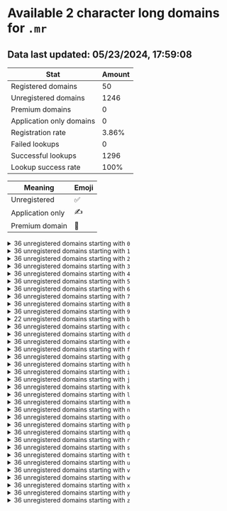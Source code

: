 # Available 2 character long domains for `.mr`

## Data last updated: 05/23/2024, 17:59:08

|Stat|Amount|
|--|--|
|Registered domains|50|
|Unregistered domains|1246|
|Premium domains|0|
|Application only domains|0|
|Registration rate|3.86%|
|Failed lookups|0|
|Successful lookups|1296|
|Lookup success rate|100%|


|Meaning|Emoji|
|--|--|
|Unregistered|:white_check_mark:|
|Application only|:writing_hand:|
|Premium domain|:gem:|

<details>
<summary>36 unregistered domains starting with <bold><code>0</code></bold></summary>

|Type|Domain|
|--|--|
|:white_check_mark:|`00.mr`|
|:white_check_mark:|`01.mr`|
|:white_check_mark:|`02.mr`|
|:white_check_mark:|`03.mr`|
|:white_check_mark:|`04.mr`|
|:white_check_mark:|`05.mr`|
|:white_check_mark:|`06.mr`|
|:white_check_mark:|`07.mr`|
|:white_check_mark:|`08.mr`|
|:white_check_mark:|`09.mr`|
|:white_check_mark:|`0a.mr`|
|:white_check_mark:|`0b.mr`|
|:white_check_mark:|`0c.mr`|
|:white_check_mark:|`0d.mr`|
|:white_check_mark:|`0e.mr`|
|:white_check_mark:|`0f.mr`|
|:white_check_mark:|`0g.mr`|
|:white_check_mark:|`0h.mr`|
|:white_check_mark:|`0i.mr`|
|:white_check_mark:|`0j.mr`|
|:white_check_mark:|`0k.mr`|
|:white_check_mark:|`0l.mr`|
|:white_check_mark:|`0m.mr`|
|:white_check_mark:|`0n.mr`|
|:white_check_mark:|`0o.mr`|
|:white_check_mark:|`0p.mr`|
|:white_check_mark:|`0q.mr`|
|:white_check_mark:|`0r.mr`|
|:white_check_mark:|`0s.mr`|
|:white_check_mark:|`0t.mr`|
|:white_check_mark:|`0u.mr`|
|:white_check_mark:|`0v.mr`|
|:white_check_mark:|`0w.mr`|
|:white_check_mark:|`0x.mr`|
|:white_check_mark:|`0y.mr`|
|:white_check_mark:|`0z.mr`|
</details>
<details>
<summary>36 unregistered domains starting with <bold><code>1</code></bold></summary>

|Type|Domain|
|--|--|
|:white_check_mark:|`10.mr`|
|:white_check_mark:|`11.mr`|
|:white_check_mark:|`12.mr`|
|:white_check_mark:|`13.mr`|
|:white_check_mark:|`14.mr`|
|:white_check_mark:|`15.mr`|
|:white_check_mark:|`16.mr`|
|:white_check_mark:|`17.mr`|
|:white_check_mark:|`18.mr`|
|:white_check_mark:|`19.mr`|
|:white_check_mark:|`1a.mr`|
|:white_check_mark:|`1b.mr`|
|:white_check_mark:|`1c.mr`|
|:white_check_mark:|`1d.mr`|
|:white_check_mark:|`1e.mr`|
|:white_check_mark:|`1f.mr`|
|:white_check_mark:|`1g.mr`|
|:white_check_mark:|`1h.mr`|
|:white_check_mark:|`1i.mr`|
|:white_check_mark:|`1j.mr`|
|:white_check_mark:|`1k.mr`|
|:white_check_mark:|`1l.mr`|
|:white_check_mark:|`1m.mr`|
|:white_check_mark:|`1n.mr`|
|:white_check_mark:|`1o.mr`|
|:white_check_mark:|`1p.mr`|
|:white_check_mark:|`1q.mr`|
|:white_check_mark:|`1r.mr`|
|:white_check_mark:|`1s.mr`|
|:white_check_mark:|`1t.mr`|
|:white_check_mark:|`1u.mr`|
|:white_check_mark:|`1v.mr`|
|:white_check_mark:|`1w.mr`|
|:white_check_mark:|`1x.mr`|
|:white_check_mark:|`1y.mr`|
|:white_check_mark:|`1z.mr`|
</details>
<details>
<summary>36 unregistered domains starting with <bold><code>2</code></bold></summary>

|Type|Domain|
|--|--|
|:white_check_mark:|`20.mr`|
|:white_check_mark:|`21.mr`|
|:white_check_mark:|`22.mr`|
|:white_check_mark:|`23.mr`|
|:white_check_mark:|`24.mr`|
|:white_check_mark:|`25.mr`|
|:white_check_mark:|`26.mr`|
|:white_check_mark:|`27.mr`|
|:white_check_mark:|`28.mr`|
|:white_check_mark:|`29.mr`|
|:white_check_mark:|`2a.mr`|
|:white_check_mark:|`2b.mr`|
|:white_check_mark:|`2c.mr`|
|:white_check_mark:|`2d.mr`|
|:white_check_mark:|`2e.mr`|
|:white_check_mark:|`2f.mr`|
|:white_check_mark:|`2g.mr`|
|:white_check_mark:|`2h.mr`|
|:white_check_mark:|`2i.mr`|
|:white_check_mark:|`2j.mr`|
|:white_check_mark:|`2k.mr`|
|:white_check_mark:|`2l.mr`|
|:white_check_mark:|`2m.mr`|
|:white_check_mark:|`2n.mr`|
|:white_check_mark:|`2o.mr`|
|:white_check_mark:|`2p.mr`|
|:white_check_mark:|`2q.mr`|
|:white_check_mark:|`2r.mr`|
|:white_check_mark:|`2s.mr`|
|:white_check_mark:|`2t.mr`|
|:white_check_mark:|`2u.mr`|
|:white_check_mark:|`2v.mr`|
|:white_check_mark:|`2w.mr`|
|:white_check_mark:|`2x.mr`|
|:white_check_mark:|`2y.mr`|
|:white_check_mark:|`2z.mr`|
</details>
<details>
<summary>36 unregistered domains starting with <bold><code>3</code></bold></summary>

|Type|Domain|
|--|--|
|:white_check_mark:|`30.mr`|
|:white_check_mark:|`31.mr`|
|:white_check_mark:|`32.mr`|
|:white_check_mark:|`33.mr`|
|:white_check_mark:|`34.mr`|
|:white_check_mark:|`35.mr`|
|:white_check_mark:|`36.mr`|
|:white_check_mark:|`37.mr`|
|:white_check_mark:|`38.mr`|
|:white_check_mark:|`39.mr`|
|:white_check_mark:|`3a.mr`|
|:white_check_mark:|`3b.mr`|
|:white_check_mark:|`3c.mr`|
|:white_check_mark:|`3d.mr`|
|:white_check_mark:|`3e.mr`|
|:white_check_mark:|`3f.mr`|
|:white_check_mark:|`3g.mr`|
|:white_check_mark:|`3h.mr`|
|:white_check_mark:|`3i.mr`|
|:white_check_mark:|`3j.mr`|
|:white_check_mark:|`3k.mr`|
|:white_check_mark:|`3l.mr`|
|:white_check_mark:|`3m.mr`|
|:white_check_mark:|`3n.mr`|
|:white_check_mark:|`3o.mr`|
|:white_check_mark:|`3p.mr`|
|:white_check_mark:|`3q.mr`|
|:white_check_mark:|`3r.mr`|
|:white_check_mark:|`3s.mr`|
|:white_check_mark:|`3t.mr`|
|:white_check_mark:|`3u.mr`|
|:white_check_mark:|`3v.mr`|
|:white_check_mark:|`3w.mr`|
|:white_check_mark:|`3x.mr`|
|:white_check_mark:|`3y.mr`|
|:white_check_mark:|`3z.mr`|
</details>
<details>
<summary>36 unregistered domains starting with <bold><code>4</code></bold></summary>

|Type|Domain|
|--|--|
|:white_check_mark:|`40.mr`|
|:white_check_mark:|`41.mr`|
|:white_check_mark:|`42.mr`|
|:white_check_mark:|`43.mr`|
|:white_check_mark:|`44.mr`|
|:white_check_mark:|`45.mr`|
|:white_check_mark:|`46.mr`|
|:white_check_mark:|`47.mr`|
|:white_check_mark:|`48.mr`|
|:white_check_mark:|`49.mr`|
|:white_check_mark:|`4a.mr`|
|:white_check_mark:|`4b.mr`|
|:white_check_mark:|`4c.mr`|
|:white_check_mark:|`4d.mr`|
|:white_check_mark:|`4e.mr`|
|:white_check_mark:|`4f.mr`|
|:white_check_mark:|`4g.mr`|
|:white_check_mark:|`4h.mr`|
|:white_check_mark:|`4i.mr`|
|:white_check_mark:|`4j.mr`|
|:white_check_mark:|`4k.mr`|
|:white_check_mark:|`4l.mr`|
|:white_check_mark:|`4m.mr`|
|:white_check_mark:|`4n.mr`|
|:white_check_mark:|`4o.mr`|
|:white_check_mark:|`4p.mr`|
|:white_check_mark:|`4q.mr`|
|:white_check_mark:|`4r.mr`|
|:white_check_mark:|`4s.mr`|
|:white_check_mark:|`4t.mr`|
|:white_check_mark:|`4u.mr`|
|:white_check_mark:|`4v.mr`|
|:white_check_mark:|`4w.mr`|
|:white_check_mark:|`4x.mr`|
|:white_check_mark:|`4y.mr`|
|:white_check_mark:|`4z.mr`|
</details>
<details>
<summary>36 unregistered domains starting with <bold><code>5</code></bold></summary>

|Type|Domain|
|--|--|
|:white_check_mark:|`50.mr`|
|:white_check_mark:|`51.mr`|
|:white_check_mark:|`52.mr`|
|:white_check_mark:|`53.mr`|
|:white_check_mark:|`54.mr`|
|:white_check_mark:|`55.mr`|
|:white_check_mark:|`56.mr`|
|:white_check_mark:|`57.mr`|
|:white_check_mark:|`58.mr`|
|:white_check_mark:|`59.mr`|
|:white_check_mark:|`5a.mr`|
|:white_check_mark:|`5b.mr`|
|:white_check_mark:|`5c.mr`|
|:white_check_mark:|`5d.mr`|
|:white_check_mark:|`5e.mr`|
|:white_check_mark:|`5f.mr`|
|:white_check_mark:|`5g.mr`|
|:white_check_mark:|`5h.mr`|
|:white_check_mark:|`5i.mr`|
|:white_check_mark:|`5j.mr`|
|:white_check_mark:|`5k.mr`|
|:white_check_mark:|`5l.mr`|
|:white_check_mark:|`5m.mr`|
|:white_check_mark:|`5n.mr`|
|:white_check_mark:|`5o.mr`|
|:white_check_mark:|`5p.mr`|
|:white_check_mark:|`5q.mr`|
|:white_check_mark:|`5r.mr`|
|:white_check_mark:|`5s.mr`|
|:white_check_mark:|`5t.mr`|
|:white_check_mark:|`5u.mr`|
|:white_check_mark:|`5v.mr`|
|:white_check_mark:|`5w.mr`|
|:white_check_mark:|`5x.mr`|
|:white_check_mark:|`5y.mr`|
|:white_check_mark:|`5z.mr`|
</details>
<details>
<summary>36 unregistered domains starting with <bold><code>6</code></bold></summary>

|Type|Domain|
|--|--|
|:white_check_mark:|`60.mr`|
|:white_check_mark:|`61.mr`|
|:white_check_mark:|`62.mr`|
|:white_check_mark:|`63.mr`|
|:white_check_mark:|`64.mr`|
|:white_check_mark:|`65.mr`|
|:white_check_mark:|`66.mr`|
|:white_check_mark:|`67.mr`|
|:white_check_mark:|`68.mr`|
|:white_check_mark:|`69.mr`|
|:white_check_mark:|`6a.mr`|
|:white_check_mark:|`6b.mr`|
|:white_check_mark:|`6c.mr`|
|:white_check_mark:|`6d.mr`|
|:white_check_mark:|`6e.mr`|
|:white_check_mark:|`6f.mr`|
|:white_check_mark:|`6g.mr`|
|:white_check_mark:|`6h.mr`|
|:white_check_mark:|`6i.mr`|
|:white_check_mark:|`6j.mr`|
|:white_check_mark:|`6k.mr`|
|:white_check_mark:|`6l.mr`|
|:white_check_mark:|`6m.mr`|
|:white_check_mark:|`6n.mr`|
|:white_check_mark:|`6o.mr`|
|:white_check_mark:|`6p.mr`|
|:white_check_mark:|`6q.mr`|
|:white_check_mark:|`6r.mr`|
|:white_check_mark:|`6s.mr`|
|:white_check_mark:|`6t.mr`|
|:white_check_mark:|`6u.mr`|
|:white_check_mark:|`6v.mr`|
|:white_check_mark:|`6w.mr`|
|:white_check_mark:|`6x.mr`|
|:white_check_mark:|`6y.mr`|
|:white_check_mark:|`6z.mr`|
</details>
<details>
<summary>36 unregistered domains starting with <bold><code>7</code></bold></summary>

|Type|Domain|
|--|--|
|:white_check_mark:|`70.mr`|
|:white_check_mark:|`71.mr`|
|:white_check_mark:|`72.mr`|
|:white_check_mark:|`73.mr`|
|:white_check_mark:|`74.mr`|
|:white_check_mark:|`75.mr`|
|:white_check_mark:|`76.mr`|
|:white_check_mark:|`77.mr`|
|:white_check_mark:|`78.mr`|
|:white_check_mark:|`79.mr`|
|:white_check_mark:|`7a.mr`|
|:white_check_mark:|`7b.mr`|
|:white_check_mark:|`7c.mr`|
|:white_check_mark:|`7d.mr`|
|:white_check_mark:|`7e.mr`|
|:white_check_mark:|`7f.mr`|
|:white_check_mark:|`7g.mr`|
|:white_check_mark:|`7h.mr`|
|:white_check_mark:|`7i.mr`|
|:white_check_mark:|`7j.mr`|
|:white_check_mark:|`7k.mr`|
|:white_check_mark:|`7l.mr`|
|:white_check_mark:|`7m.mr`|
|:white_check_mark:|`7n.mr`|
|:white_check_mark:|`7o.mr`|
|:white_check_mark:|`7p.mr`|
|:white_check_mark:|`7q.mr`|
|:white_check_mark:|`7r.mr`|
|:white_check_mark:|`7s.mr`|
|:white_check_mark:|`7t.mr`|
|:white_check_mark:|`7u.mr`|
|:white_check_mark:|`7v.mr`|
|:white_check_mark:|`7w.mr`|
|:white_check_mark:|`7x.mr`|
|:white_check_mark:|`7y.mr`|
|:white_check_mark:|`7z.mr`|
</details>
<details>
<summary>36 unregistered domains starting with <bold><code>8</code></bold></summary>

|Type|Domain|
|--|--|
|:white_check_mark:|`80.mr`|
|:white_check_mark:|`81.mr`|
|:white_check_mark:|`82.mr`|
|:white_check_mark:|`83.mr`|
|:white_check_mark:|`84.mr`|
|:white_check_mark:|`85.mr`|
|:white_check_mark:|`86.mr`|
|:white_check_mark:|`87.mr`|
|:white_check_mark:|`88.mr`|
|:white_check_mark:|`89.mr`|
|:white_check_mark:|`8a.mr`|
|:white_check_mark:|`8b.mr`|
|:white_check_mark:|`8c.mr`|
|:white_check_mark:|`8d.mr`|
|:white_check_mark:|`8e.mr`|
|:white_check_mark:|`8f.mr`|
|:white_check_mark:|`8g.mr`|
|:white_check_mark:|`8h.mr`|
|:white_check_mark:|`8i.mr`|
|:white_check_mark:|`8j.mr`|
|:white_check_mark:|`8k.mr`|
|:white_check_mark:|`8l.mr`|
|:white_check_mark:|`8m.mr`|
|:white_check_mark:|`8n.mr`|
|:white_check_mark:|`8o.mr`|
|:white_check_mark:|`8p.mr`|
|:white_check_mark:|`8q.mr`|
|:white_check_mark:|`8r.mr`|
|:white_check_mark:|`8s.mr`|
|:white_check_mark:|`8t.mr`|
|:white_check_mark:|`8u.mr`|
|:white_check_mark:|`8v.mr`|
|:white_check_mark:|`8w.mr`|
|:white_check_mark:|`8x.mr`|
|:white_check_mark:|`8y.mr`|
|:white_check_mark:|`8z.mr`|
</details>
<details>
<summary>36 unregistered domains starting with <bold><code>9</code></bold></summary>

|Type|Domain|
|--|--|
|:white_check_mark:|`90.mr`|
|:white_check_mark:|`91.mr`|
|:white_check_mark:|`92.mr`|
|:white_check_mark:|`93.mr`|
|:white_check_mark:|`94.mr`|
|:white_check_mark:|`95.mr`|
|:white_check_mark:|`96.mr`|
|:white_check_mark:|`97.mr`|
|:white_check_mark:|`98.mr`|
|:white_check_mark:|`99.mr`|
|:white_check_mark:|`9a.mr`|
|:white_check_mark:|`9b.mr`|
|:white_check_mark:|`9c.mr`|
|:white_check_mark:|`9d.mr`|
|:white_check_mark:|`9e.mr`|
|:white_check_mark:|`9f.mr`|
|:white_check_mark:|`9g.mr`|
|:white_check_mark:|`9h.mr`|
|:white_check_mark:|`9i.mr`|
|:white_check_mark:|`9j.mr`|
|:white_check_mark:|`9k.mr`|
|:white_check_mark:|`9l.mr`|
|:white_check_mark:|`9m.mr`|
|:white_check_mark:|`9n.mr`|
|:white_check_mark:|`9o.mr`|
|:white_check_mark:|`9p.mr`|
|:white_check_mark:|`9q.mr`|
|:white_check_mark:|`9r.mr`|
|:white_check_mark:|`9s.mr`|
|:white_check_mark:|`9t.mr`|
|:white_check_mark:|`9u.mr`|
|:white_check_mark:|`9v.mr`|
|:white_check_mark:|`9w.mr`|
|:white_check_mark:|`9x.mr`|
|:white_check_mark:|`9y.mr`|
|:white_check_mark:|`9z.mr`|
</details>
<details>
<summary>22 unregistered domains starting with <bold><code>b</code></bold></summary>

|Type|Domain|
|--|--|
|:white_check_mark:|`b0.mr`|
|:white_check_mark:|`b1.mr`|
|:white_check_mark:|`b2.mr`|
|:white_check_mark:|`b3.mr`|
|:white_check_mark:|`b4.mr`|
|:white_check_mark:|`b5.mr`|
|:white_check_mark:|`b6.mr`|
|:white_check_mark:|`b7.mr`|
|:white_check_mark:|`b8.mr`|
|:white_check_mark:|`b9.mr`|
|:white_check_mark:|`bo.mr`|
|:white_check_mark:|`bp.mr`|
|:white_check_mark:|`bq.mr`|
|:white_check_mark:|`br.mr`|
|:white_check_mark:|`bs.mr`|
|:white_check_mark:|`bt.mr`|
|:white_check_mark:|`bu.mr`|
|:white_check_mark:|`bv.mr`|
|:white_check_mark:|`bw.mr`|
|:white_check_mark:|`bx.mr`|
|:white_check_mark:|`by.mr`|
|:white_check_mark:|`bz.mr`|
</details>
<details>
<summary>36 unregistered domains starting with <bold><code>c</code></bold></summary>

|Type|Domain|
|--|--|
|:white_check_mark:|`c0.mr`|
|:white_check_mark:|`c1.mr`|
|:white_check_mark:|`c2.mr`|
|:white_check_mark:|`c3.mr`|
|:white_check_mark:|`c4.mr`|
|:white_check_mark:|`c5.mr`|
|:white_check_mark:|`c6.mr`|
|:white_check_mark:|`c7.mr`|
|:white_check_mark:|`c8.mr`|
|:white_check_mark:|`c9.mr`|
|:white_check_mark:|`ca.mr`|
|:white_check_mark:|`cb.mr`|
|:white_check_mark:|`cc.mr`|
|:white_check_mark:|`cd.mr`|
|:white_check_mark:|`ce.mr`|
|:white_check_mark:|`cf.mr`|
|:white_check_mark:|`cg.mr`|
|:white_check_mark:|`ch.mr`|
|:white_check_mark:|`ci.mr`|
|:white_check_mark:|`cj.mr`|
|:white_check_mark:|`ck.mr`|
|:white_check_mark:|`cl.mr`|
|:white_check_mark:|`cm.mr`|
|:white_check_mark:|`cn.mr`|
|:white_check_mark:|`co.mr`|
|:white_check_mark:|`cp.mr`|
|:white_check_mark:|`cq.mr`|
|:white_check_mark:|`cr.mr`|
|:white_check_mark:|`cs.mr`|
|:white_check_mark:|`ct.mr`|
|:white_check_mark:|`cu.mr`|
|:white_check_mark:|`cv.mr`|
|:white_check_mark:|`cw.mr`|
|:white_check_mark:|`cx.mr`|
|:white_check_mark:|`cy.mr`|
|:white_check_mark:|`cz.mr`|
</details>
<details>
<summary>36 unregistered domains starting with <bold><code>d</code></bold></summary>

|Type|Domain|
|--|--|
|:white_check_mark:|`d0.mr`|
|:white_check_mark:|`d1.mr`|
|:white_check_mark:|`d2.mr`|
|:white_check_mark:|`d3.mr`|
|:white_check_mark:|`d4.mr`|
|:white_check_mark:|`d5.mr`|
|:white_check_mark:|`d6.mr`|
|:white_check_mark:|`d7.mr`|
|:white_check_mark:|`d8.mr`|
|:white_check_mark:|`d9.mr`|
|:white_check_mark:|`da.mr`|
|:white_check_mark:|`db.mr`|
|:white_check_mark:|`dc.mr`|
|:white_check_mark:|`dd.mr`|
|:white_check_mark:|`de.mr`|
|:white_check_mark:|`df.mr`|
|:white_check_mark:|`dg.mr`|
|:white_check_mark:|`dh.mr`|
|:white_check_mark:|`di.mr`|
|:white_check_mark:|`dj.mr`|
|:white_check_mark:|`dk.mr`|
|:white_check_mark:|`dl.mr`|
|:white_check_mark:|`dm.mr`|
|:white_check_mark:|`dn.mr`|
|:white_check_mark:|`do.mr`|
|:white_check_mark:|`dp.mr`|
|:white_check_mark:|`dq.mr`|
|:white_check_mark:|`dr.mr`|
|:white_check_mark:|`ds.mr`|
|:white_check_mark:|`dt.mr`|
|:white_check_mark:|`du.mr`|
|:white_check_mark:|`dv.mr`|
|:white_check_mark:|`dw.mr`|
|:white_check_mark:|`dx.mr`|
|:white_check_mark:|`dy.mr`|
|:white_check_mark:|`dz.mr`|
</details>
<details>
<summary>36 unregistered domains starting with <bold><code>e</code></bold></summary>

|Type|Domain|
|--|--|
|:white_check_mark:|`e0.mr`|
|:white_check_mark:|`e1.mr`|
|:white_check_mark:|`e2.mr`|
|:white_check_mark:|`e3.mr`|
|:white_check_mark:|`e4.mr`|
|:white_check_mark:|`e5.mr`|
|:white_check_mark:|`e6.mr`|
|:white_check_mark:|`e7.mr`|
|:white_check_mark:|`e8.mr`|
|:white_check_mark:|`e9.mr`|
|:white_check_mark:|`ea.mr`|
|:white_check_mark:|`eb.mr`|
|:white_check_mark:|`ec.mr`|
|:white_check_mark:|`ed.mr`|
|:white_check_mark:|`ee.mr`|
|:white_check_mark:|`ef.mr`|
|:white_check_mark:|`eg.mr`|
|:white_check_mark:|`eh.mr`|
|:white_check_mark:|`ei.mr`|
|:white_check_mark:|`ej.mr`|
|:white_check_mark:|`ek.mr`|
|:white_check_mark:|`el.mr`|
|:white_check_mark:|`em.mr`|
|:white_check_mark:|`en.mr`|
|:white_check_mark:|`eo.mr`|
|:white_check_mark:|`ep.mr`|
|:white_check_mark:|`eq.mr`|
|:white_check_mark:|`er.mr`|
|:white_check_mark:|`es.mr`|
|:white_check_mark:|`et.mr`|
|:white_check_mark:|`eu.mr`|
|:white_check_mark:|`ev.mr`|
|:white_check_mark:|`ew.mr`|
|:white_check_mark:|`ex.mr`|
|:white_check_mark:|`ey.mr`|
|:white_check_mark:|`ez.mr`|
</details>
<details>
<summary>36 unregistered domains starting with <bold><code>f</code></bold></summary>

|Type|Domain|
|--|--|
|:white_check_mark:|`f0.mr`|
|:white_check_mark:|`f1.mr`|
|:white_check_mark:|`f2.mr`|
|:white_check_mark:|`f3.mr`|
|:white_check_mark:|`f4.mr`|
|:white_check_mark:|`f5.mr`|
|:white_check_mark:|`f6.mr`|
|:white_check_mark:|`f7.mr`|
|:white_check_mark:|`f8.mr`|
|:white_check_mark:|`f9.mr`|
|:white_check_mark:|`fa.mr`|
|:white_check_mark:|`fb.mr`|
|:white_check_mark:|`fc.mr`|
|:white_check_mark:|`fd.mr`|
|:white_check_mark:|`fe.mr`|
|:white_check_mark:|`ff.mr`|
|:white_check_mark:|`fg.mr`|
|:white_check_mark:|`fh.mr`|
|:white_check_mark:|`fi.mr`|
|:white_check_mark:|`fj.mr`|
|:white_check_mark:|`fk.mr`|
|:white_check_mark:|`fl.mr`|
|:white_check_mark:|`fm.mr`|
|:white_check_mark:|`fn.mr`|
|:white_check_mark:|`fo.mr`|
|:white_check_mark:|`fp.mr`|
|:white_check_mark:|`fq.mr`|
|:white_check_mark:|`fr.mr`|
|:white_check_mark:|`fs.mr`|
|:white_check_mark:|`ft.mr`|
|:white_check_mark:|`fu.mr`|
|:white_check_mark:|`fv.mr`|
|:white_check_mark:|`fw.mr`|
|:white_check_mark:|`fx.mr`|
|:white_check_mark:|`fy.mr`|
|:white_check_mark:|`fz.mr`|
</details>
<details>
<summary>36 unregistered domains starting with <bold><code>g</code></bold></summary>

|Type|Domain|
|--|--|
|:white_check_mark:|`g0.mr`|
|:white_check_mark:|`g1.mr`|
|:white_check_mark:|`g2.mr`|
|:white_check_mark:|`g3.mr`|
|:white_check_mark:|`g4.mr`|
|:white_check_mark:|`g5.mr`|
|:white_check_mark:|`g6.mr`|
|:white_check_mark:|`g7.mr`|
|:white_check_mark:|`g8.mr`|
|:white_check_mark:|`g9.mr`|
|:white_check_mark:|`ga.mr`|
|:white_check_mark:|`gb.mr`|
|:white_check_mark:|`gc.mr`|
|:white_check_mark:|`gd.mr`|
|:white_check_mark:|`ge.mr`|
|:white_check_mark:|`gf.mr`|
|:white_check_mark:|`gg.mr`|
|:white_check_mark:|`gh.mr`|
|:white_check_mark:|`gi.mr`|
|:white_check_mark:|`gj.mr`|
|:white_check_mark:|`gk.mr`|
|:white_check_mark:|`gl.mr`|
|:white_check_mark:|`gm.mr`|
|:white_check_mark:|`gn.mr`|
|:white_check_mark:|`go.mr`|
|:white_check_mark:|`gp.mr`|
|:white_check_mark:|`gq.mr`|
|:white_check_mark:|`gr.mr`|
|:white_check_mark:|`gs.mr`|
|:white_check_mark:|`gt.mr`|
|:white_check_mark:|`gu.mr`|
|:white_check_mark:|`gv.mr`|
|:white_check_mark:|`gw.mr`|
|:white_check_mark:|`gx.mr`|
|:white_check_mark:|`gy.mr`|
|:white_check_mark:|`gz.mr`|
</details>
<details>
<summary>36 unregistered domains starting with <bold><code>h</code></bold></summary>

|Type|Domain|
|--|--|
|:white_check_mark:|`h0.mr`|
|:white_check_mark:|`h1.mr`|
|:white_check_mark:|`h2.mr`|
|:white_check_mark:|`h3.mr`|
|:white_check_mark:|`h4.mr`|
|:white_check_mark:|`h5.mr`|
|:white_check_mark:|`h6.mr`|
|:white_check_mark:|`h7.mr`|
|:white_check_mark:|`h8.mr`|
|:white_check_mark:|`h9.mr`|
|:white_check_mark:|`ha.mr`|
|:white_check_mark:|`hb.mr`|
|:white_check_mark:|`hc.mr`|
|:white_check_mark:|`hd.mr`|
|:white_check_mark:|`he.mr`|
|:white_check_mark:|`hf.mr`|
|:white_check_mark:|`hg.mr`|
|:white_check_mark:|`hh.mr`|
|:white_check_mark:|`hi.mr`|
|:white_check_mark:|`hj.mr`|
|:white_check_mark:|`hk.mr`|
|:white_check_mark:|`hl.mr`|
|:white_check_mark:|`hm.mr`|
|:white_check_mark:|`hn.mr`|
|:white_check_mark:|`ho.mr`|
|:white_check_mark:|`hp.mr`|
|:white_check_mark:|`hq.mr`|
|:white_check_mark:|`hr.mr`|
|:white_check_mark:|`hs.mr`|
|:white_check_mark:|`ht.mr`|
|:white_check_mark:|`hu.mr`|
|:white_check_mark:|`hv.mr`|
|:white_check_mark:|`hw.mr`|
|:white_check_mark:|`hx.mr`|
|:white_check_mark:|`hy.mr`|
|:white_check_mark:|`hz.mr`|
</details>
<details>
<summary>36 unregistered domains starting with <bold><code>i</code></bold></summary>

|Type|Domain|
|--|--|
|:white_check_mark:|`i0.mr`|
|:white_check_mark:|`i1.mr`|
|:white_check_mark:|`i2.mr`|
|:white_check_mark:|`i3.mr`|
|:white_check_mark:|`i4.mr`|
|:white_check_mark:|`i5.mr`|
|:white_check_mark:|`i6.mr`|
|:white_check_mark:|`i7.mr`|
|:white_check_mark:|`i8.mr`|
|:white_check_mark:|`i9.mr`|
|:white_check_mark:|`ia.mr`|
|:white_check_mark:|`ib.mr`|
|:white_check_mark:|`ic.mr`|
|:white_check_mark:|`id.mr`|
|:white_check_mark:|`ie.mr`|
|:white_check_mark:|`if.mr`|
|:white_check_mark:|`ig.mr`|
|:white_check_mark:|`ih.mr`|
|:white_check_mark:|`ii.mr`|
|:white_check_mark:|`ij.mr`|
|:white_check_mark:|`ik.mr`|
|:white_check_mark:|`il.mr`|
|:white_check_mark:|`im.mr`|
|:white_check_mark:|`in.mr`|
|:white_check_mark:|`io.mr`|
|:white_check_mark:|`ip.mr`|
|:white_check_mark:|`iq.mr`|
|:white_check_mark:|`ir.mr`|
|:white_check_mark:|`is.mr`|
|:white_check_mark:|`it.mr`|
|:white_check_mark:|`iu.mr`|
|:white_check_mark:|`iv.mr`|
|:white_check_mark:|`iw.mr`|
|:white_check_mark:|`ix.mr`|
|:white_check_mark:|`iy.mr`|
|:white_check_mark:|`iz.mr`|
</details>
<details>
<summary>36 unregistered domains starting with <bold><code>j</code></bold></summary>

|Type|Domain|
|--|--|
|:white_check_mark:|`j0.mr`|
|:white_check_mark:|`j1.mr`|
|:white_check_mark:|`j2.mr`|
|:white_check_mark:|`j3.mr`|
|:white_check_mark:|`j4.mr`|
|:white_check_mark:|`j5.mr`|
|:white_check_mark:|`j6.mr`|
|:white_check_mark:|`j7.mr`|
|:white_check_mark:|`j8.mr`|
|:white_check_mark:|`j9.mr`|
|:white_check_mark:|`ja.mr`|
|:white_check_mark:|`jb.mr`|
|:white_check_mark:|`jc.mr`|
|:white_check_mark:|`jd.mr`|
|:white_check_mark:|`je.mr`|
|:white_check_mark:|`jf.mr`|
|:white_check_mark:|`jg.mr`|
|:white_check_mark:|`jh.mr`|
|:white_check_mark:|`ji.mr`|
|:white_check_mark:|`jj.mr`|
|:white_check_mark:|`jk.mr`|
|:white_check_mark:|`jl.mr`|
|:white_check_mark:|`jm.mr`|
|:white_check_mark:|`jn.mr`|
|:white_check_mark:|`jo.mr`|
|:white_check_mark:|`jp.mr`|
|:white_check_mark:|`jq.mr`|
|:white_check_mark:|`jr.mr`|
|:white_check_mark:|`js.mr`|
|:white_check_mark:|`jt.mr`|
|:white_check_mark:|`ju.mr`|
|:white_check_mark:|`jv.mr`|
|:white_check_mark:|`jw.mr`|
|:white_check_mark:|`jx.mr`|
|:white_check_mark:|`jy.mr`|
|:white_check_mark:|`jz.mr`|
</details>
<details>
<summary>36 unregistered domains starting with <bold><code>k</code></bold></summary>

|Type|Domain|
|--|--|
|:white_check_mark:|`k0.mr`|
|:white_check_mark:|`k1.mr`|
|:white_check_mark:|`k2.mr`|
|:white_check_mark:|`k3.mr`|
|:white_check_mark:|`k4.mr`|
|:white_check_mark:|`k5.mr`|
|:white_check_mark:|`k6.mr`|
|:white_check_mark:|`k7.mr`|
|:white_check_mark:|`k8.mr`|
|:white_check_mark:|`k9.mr`|
|:white_check_mark:|`ka.mr`|
|:white_check_mark:|`kb.mr`|
|:white_check_mark:|`kc.mr`|
|:white_check_mark:|`kd.mr`|
|:white_check_mark:|`ke.mr`|
|:white_check_mark:|`kf.mr`|
|:white_check_mark:|`kg.mr`|
|:white_check_mark:|`kh.mr`|
|:white_check_mark:|`ki.mr`|
|:white_check_mark:|`kj.mr`|
|:white_check_mark:|`kk.mr`|
|:white_check_mark:|`kl.mr`|
|:white_check_mark:|`km.mr`|
|:white_check_mark:|`kn.mr`|
|:white_check_mark:|`ko.mr`|
|:white_check_mark:|`kp.mr`|
|:white_check_mark:|`kq.mr`|
|:white_check_mark:|`kr.mr`|
|:white_check_mark:|`ks.mr`|
|:white_check_mark:|`kt.mr`|
|:white_check_mark:|`ku.mr`|
|:white_check_mark:|`kv.mr`|
|:white_check_mark:|`kw.mr`|
|:white_check_mark:|`kx.mr`|
|:white_check_mark:|`ky.mr`|
|:white_check_mark:|`kz.mr`|
</details>
<details>
<summary>36 unregistered domains starting with <bold><code>l</code></bold></summary>

|Type|Domain|
|--|--|
|:white_check_mark:|`l0.mr`|
|:white_check_mark:|`l1.mr`|
|:white_check_mark:|`l2.mr`|
|:white_check_mark:|`l3.mr`|
|:white_check_mark:|`l4.mr`|
|:white_check_mark:|`l5.mr`|
|:white_check_mark:|`l6.mr`|
|:white_check_mark:|`l7.mr`|
|:white_check_mark:|`l8.mr`|
|:white_check_mark:|`l9.mr`|
|:white_check_mark:|`la.mr`|
|:white_check_mark:|`lb.mr`|
|:white_check_mark:|`lc.mr`|
|:white_check_mark:|`ld.mr`|
|:white_check_mark:|`le.mr`|
|:white_check_mark:|`lf.mr`|
|:white_check_mark:|`lg.mr`|
|:white_check_mark:|`lh.mr`|
|:white_check_mark:|`li.mr`|
|:white_check_mark:|`lj.mr`|
|:white_check_mark:|`lk.mr`|
|:white_check_mark:|`ll.mr`|
|:white_check_mark:|`lm.mr`|
|:white_check_mark:|`ln.mr`|
|:white_check_mark:|`lo.mr`|
|:white_check_mark:|`lp.mr`|
|:white_check_mark:|`lq.mr`|
|:white_check_mark:|`lr.mr`|
|:white_check_mark:|`ls.mr`|
|:white_check_mark:|`lt.mr`|
|:white_check_mark:|`lu.mr`|
|:white_check_mark:|`lv.mr`|
|:white_check_mark:|`lw.mr`|
|:white_check_mark:|`lx.mr`|
|:white_check_mark:|`ly.mr`|
|:white_check_mark:|`lz.mr`|
</details>
<details>
<summary>36 unregistered domains starting with <bold><code>m</code></bold></summary>

|Type|Domain|
|--|--|
|:white_check_mark:|`m0.mr`|
|:white_check_mark:|`m1.mr`|
|:white_check_mark:|`m2.mr`|
|:white_check_mark:|`m3.mr`|
|:white_check_mark:|`m4.mr`|
|:white_check_mark:|`m5.mr`|
|:white_check_mark:|`m6.mr`|
|:white_check_mark:|`m7.mr`|
|:white_check_mark:|`m8.mr`|
|:white_check_mark:|`m9.mr`|
|:white_check_mark:|`ma.mr`|
|:white_check_mark:|`mb.mr`|
|:white_check_mark:|`mc.mr`|
|:white_check_mark:|`md.mr`|
|:white_check_mark:|`me.mr`|
|:white_check_mark:|`mf.mr`|
|:white_check_mark:|`mg.mr`|
|:white_check_mark:|`mh.mr`|
|:white_check_mark:|`mi.mr`|
|:white_check_mark:|`mj.mr`|
|:white_check_mark:|`mk.mr`|
|:white_check_mark:|`ml.mr`|
|:white_check_mark:|`mm.mr`|
|:white_check_mark:|`mn.mr`|
|:white_check_mark:|`mo.mr`|
|:white_check_mark:|`mp.mr`|
|:white_check_mark:|`mq.mr`|
|:white_check_mark:|`mr.mr`|
|:white_check_mark:|`ms.mr`|
|:white_check_mark:|`mt.mr`|
|:white_check_mark:|`mu.mr`|
|:white_check_mark:|`mv.mr`|
|:white_check_mark:|`mw.mr`|
|:white_check_mark:|`mx.mr`|
|:white_check_mark:|`my.mr`|
|:white_check_mark:|`mz.mr`|
</details>
<details>
<summary>36 unregistered domains starting with <bold><code>n</code></bold></summary>

|Type|Domain|
|--|--|
|:white_check_mark:|`n0.mr`|
|:white_check_mark:|`n1.mr`|
|:white_check_mark:|`n2.mr`|
|:white_check_mark:|`n3.mr`|
|:white_check_mark:|`n4.mr`|
|:white_check_mark:|`n5.mr`|
|:white_check_mark:|`n6.mr`|
|:white_check_mark:|`n7.mr`|
|:white_check_mark:|`n8.mr`|
|:white_check_mark:|`n9.mr`|
|:white_check_mark:|`na.mr`|
|:white_check_mark:|`nb.mr`|
|:white_check_mark:|`nc.mr`|
|:white_check_mark:|`nd.mr`|
|:white_check_mark:|`ne.mr`|
|:white_check_mark:|`nf.mr`|
|:white_check_mark:|`ng.mr`|
|:white_check_mark:|`nh.mr`|
|:white_check_mark:|`ni.mr`|
|:white_check_mark:|`nj.mr`|
|:white_check_mark:|`nk.mr`|
|:white_check_mark:|`nl.mr`|
|:white_check_mark:|`nm.mr`|
|:white_check_mark:|`nn.mr`|
|:white_check_mark:|`no.mr`|
|:white_check_mark:|`np.mr`|
|:white_check_mark:|`nq.mr`|
|:white_check_mark:|`nr.mr`|
|:white_check_mark:|`ns.mr`|
|:white_check_mark:|`nt.mr`|
|:white_check_mark:|`nu.mr`|
|:white_check_mark:|`nv.mr`|
|:white_check_mark:|`nw.mr`|
|:white_check_mark:|`nx.mr`|
|:white_check_mark:|`ny.mr`|
|:white_check_mark:|`nz.mr`|
</details>
<details>
<summary>36 unregistered domains starting with <bold><code>o</code></bold></summary>

|Type|Domain|
|--|--|
|:white_check_mark:|`o0.mr`|
|:white_check_mark:|`o1.mr`|
|:white_check_mark:|`o2.mr`|
|:white_check_mark:|`o3.mr`|
|:white_check_mark:|`o4.mr`|
|:white_check_mark:|`o5.mr`|
|:white_check_mark:|`o6.mr`|
|:white_check_mark:|`o7.mr`|
|:white_check_mark:|`o8.mr`|
|:white_check_mark:|`o9.mr`|
|:white_check_mark:|`oa.mr`|
|:white_check_mark:|`ob.mr`|
|:white_check_mark:|`oc.mr`|
|:white_check_mark:|`od.mr`|
|:white_check_mark:|`oe.mr`|
|:white_check_mark:|`of.mr`|
|:white_check_mark:|`og.mr`|
|:white_check_mark:|`oh.mr`|
|:white_check_mark:|`oi.mr`|
|:white_check_mark:|`oj.mr`|
|:white_check_mark:|`ok.mr`|
|:white_check_mark:|`ol.mr`|
|:white_check_mark:|`om.mr`|
|:white_check_mark:|`on.mr`|
|:white_check_mark:|`oo.mr`|
|:white_check_mark:|`op.mr`|
|:white_check_mark:|`oq.mr`|
|:white_check_mark:|`or.mr`|
|:white_check_mark:|`os.mr`|
|:white_check_mark:|`ot.mr`|
|:white_check_mark:|`ou.mr`|
|:white_check_mark:|`ov.mr`|
|:white_check_mark:|`ow.mr`|
|:white_check_mark:|`ox.mr`|
|:white_check_mark:|`oy.mr`|
|:white_check_mark:|`oz.mr`|
</details>
<details>
<summary>36 unregistered domains starting with <bold><code>p</code></bold></summary>

|Type|Domain|
|--|--|
|:white_check_mark:|`p0.mr`|
|:white_check_mark:|`p1.mr`|
|:white_check_mark:|`p2.mr`|
|:white_check_mark:|`p3.mr`|
|:white_check_mark:|`p4.mr`|
|:white_check_mark:|`p5.mr`|
|:white_check_mark:|`p6.mr`|
|:white_check_mark:|`p7.mr`|
|:white_check_mark:|`p8.mr`|
|:white_check_mark:|`p9.mr`|
|:white_check_mark:|`pa.mr`|
|:white_check_mark:|`pb.mr`|
|:white_check_mark:|`pc.mr`|
|:white_check_mark:|`pd.mr`|
|:white_check_mark:|`pe.mr`|
|:white_check_mark:|`pf.mr`|
|:white_check_mark:|`pg.mr`|
|:white_check_mark:|`ph.mr`|
|:white_check_mark:|`pi.mr`|
|:white_check_mark:|`pj.mr`|
|:white_check_mark:|`pk.mr`|
|:white_check_mark:|`pl.mr`|
|:white_check_mark:|`pm.mr`|
|:white_check_mark:|`pn.mr`|
|:white_check_mark:|`po.mr`|
|:white_check_mark:|`pp.mr`|
|:white_check_mark:|`pq.mr`|
|:white_check_mark:|`pr.mr`|
|:white_check_mark:|`ps.mr`|
|:white_check_mark:|`pt.mr`|
|:white_check_mark:|`pu.mr`|
|:white_check_mark:|`pv.mr`|
|:white_check_mark:|`pw.mr`|
|:white_check_mark:|`px.mr`|
|:white_check_mark:|`py.mr`|
|:white_check_mark:|`pz.mr`|
</details>
<details>
<summary>36 unregistered domains starting with <bold><code>q</code></bold></summary>

|Type|Domain|
|--|--|
|:white_check_mark:|`q0.mr`|
|:white_check_mark:|`q1.mr`|
|:white_check_mark:|`q2.mr`|
|:white_check_mark:|`q3.mr`|
|:white_check_mark:|`q4.mr`|
|:white_check_mark:|`q5.mr`|
|:white_check_mark:|`q6.mr`|
|:white_check_mark:|`q7.mr`|
|:white_check_mark:|`q8.mr`|
|:white_check_mark:|`q9.mr`|
|:white_check_mark:|`qa.mr`|
|:white_check_mark:|`qb.mr`|
|:white_check_mark:|`qc.mr`|
|:white_check_mark:|`qd.mr`|
|:white_check_mark:|`qe.mr`|
|:white_check_mark:|`qf.mr`|
|:white_check_mark:|`qg.mr`|
|:white_check_mark:|`qh.mr`|
|:white_check_mark:|`qi.mr`|
|:white_check_mark:|`qj.mr`|
|:white_check_mark:|`qk.mr`|
|:white_check_mark:|`ql.mr`|
|:white_check_mark:|`qm.mr`|
|:white_check_mark:|`qn.mr`|
|:white_check_mark:|`qo.mr`|
|:white_check_mark:|`qp.mr`|
|:white_check_mark:|`qq.mr`|
|:white_check_mark:|`qr.mr`|
|:white_check_mark:|`qs.mr`|
|:white_check_mark:|`qt.mr`|
|:white_check_mark:|`qu.mr`|
|:white_check_mark:|`qv.mr`|
|:white_check_mark:|`qw.mr`|
|:white_check_mark:|`qx.mr`|
|:white_check_mark:|`qy.mr`|
|:white_check_mark:|`qz.mr`|
</details>
<details>
<summary>36 unregistered domains starting with <bold><code>r</code></bold></summary>

|Type|Domain|
|--|--|
|:white_check_mark:|`r0.mr`|
|:white_check_mark:|`r1.mr`|
|:white_check_mark:|`r2.mr`|
|:white_check_mark:|`r3.mr`|
|:white_check_mark:|`r4.mr`|
|:white_check_mark:|`r5.mr`|
|:white_check_mark:|`r6.mr`|
|:white_check_mark:|`r7.mr`|
|:white_check_mark:|`r8.mr`|
|:white_check_mark:|`r9.mr`|
|:white_check_mark:|`ra.mr`|
|:white_check_mark:|`rb.mr`|
|:white_check_mark:|`rc.mr`|
|:white_check_mark:|`rd.mr`|
|:white_check_mark:|`re.mr`|
|:white_check_mark:|`rf.mr`|
|:white_check_mark:|`rg.mr`|
|:white_check_mark:|`rh.mr`|
|:white_check_mark:|`ri.mr`|
|:white_check_mark:|`rj.mr`|
|:white_check_mark:|`rk.mr`|
|:white_check_mark:|`rl.mr`|
|:white_check_mark:|`rm.mr`|
|:white_check_mark:|`rn.mr`|
|:white_check_mark:|`ro.mr`|
|:white_check_mark:|`rp.mr`|
|:white_check_mark:|`rq.mr`|
|:white_check_mark:|`rr.mr`|
|:white_check_mark:|`rs.mr`|
|:white_check_mark:|`rt.mr`|
|:white_check_mark:|`ru.mr`|
|:white_check_mark:|`rv.mr`|
|:white_check_mark:|`rw.mr`|
|:white_check_mark:|`rx.mr`|
|:white_check_mark:|`ry.mr`|
|:white_check_mark:|`rz.mr`|
</details>
<details>
<summary>36 unregistered domains starting with <bold><code>s</code></bold></summary>

|Type|Domain|
|--|--|
|:white_check_mark:|`s0.mr`|
|:white_check_mark:|`s1.mr`|
|:white_check_mark:|`s2.mr`|
|:white_check_mark:|`s3.mr`|
|:white_check_mark:|`s4.mr`|
|:white_check_mark:|`s5.mr`|
|:white_check_mark:|`s6.mr`|
|:white_check_mark:|`s7.mr`|
|:white_check_mark:|`s8.mr`|
|:white_check_mark:|`s9.mr`|
|:white_check_mark:|`sa.mr`|
|:white_check_mark:|`sb.mr`|
|:white_check_mark:|`sc.mr`|
|:white_check_mark:|`sd.mr`|
|:white_check_mark:|`se.mr`|
|:white_check_mark:|`sf.mr`|
|:white_check_mark:|`sg.mr`|
|:white_check_mark:|`sh.mr`|
|:white_check_mark:|`si.mr`|
|:white_check_mark:|`sj.mr`|
|:white_check_mark:|`sk.mr`|
|:white_check_mark:|`sl.mr`|
|:white_check_mark:|`sm.mr`|
|:white_check_mark:|`sn.mr`|
|:white_check_mark:|`so.mr`|
|:white_check_mark:|`sp.mr`|
|:white_check_mark:|`sq.mr`|
|:white_check_mark:|`sr.mr`|
|:white_check_mark:|`ss.mr`|
|:white_check_mark:|`st.mr`|
|:white_check_mark:|`su.mr`|
|:white_check_mark:|`sv.mr`|
|:white_check_mark:|`sw.mr`|
|:white_check_mark:|`sx.mr`|
|:white_check_mark:|`sy.mr`|
|:white_check_mark:|`sz.mr`|
</details>
<details>
<summary>36 unregistered domains starting with <bold><code>t</code></bold></summary>

|Type|Domain|
|--|--|
|:white_check_mark:|`t0.mr`|
|:white_check_mark:|`t1.mr`|
|:white_check_mark:|`t2.mr`|
|:white_check_mark:|`t3.mr`|
|:white_check_mark:|`t4.mr`|
|:white_check_mark:|`t5.mr`|
|:white_check_mark:|`t6.mr`|
|:white_check_mark:|`t7.mr`|
|:white_check_mark:|`t8.mr`|
|:white_check_mark:|`t9.mr`|
|:white_check_mark:|`ta.mr`|
|:white_check_mark:|`tb.mr`|
|:white_check_mark:|`tc.mr`|
|:white_check_mark:|`td.mr`|
|:white_check_mark:|`te.mr`|
|:white_check_mark:|`tf.mr`|
|:white_check_mark:|`tg.mr`|
|:white_check_mark:|`th.mr`|
|:white_check_mark:|`ti.mr`|
|:white_check_mark:|`tj.mr`|
|:white_check_mark:|`tk.mr`|
|:white_check_mark:|`tl.mr`|
|:white_check_mark:|`tm.mr`|
|:white_check_mark:|`tn.mr`|
|:white_check_mark:|`to.mr`|
|:white_check_mark:|`tp.mr`|
|:white_check_mark:|`tq.mr`|
|:white_check_mark:|`tr.mr`|
|:white_check_mark:|`ts.mr`|
|:white_check_mark:|`tt.mr`|
|:white_check_mark:|`tu.mr`|
|:white_check_mark:|`tv.mr`|
|:white_check_mark:|`tw.mr`|
|:white_check_mark:|`tx.mr`|
|:white_check_mark:|`ty.mr`|
|:white_check_mark:|`tz.mr`|
</details>
<details>
<summary>36 unregistered domains starting with <bold><code>u</code></bold></summary>

|Type|Domain|
|--|--|
|:white_check_mark:|`u0.mr`|
|:white_check_mark:|`u1.mr`|
|:white_check_mark:|`u2.mr`|
|:white_check_mark:|`u3.mr`|
|:white_check_mark:|`u4.mr`|
|:white_check_mark:|`u5.mr`|
|:white_check_mark:|`u6.mr`|
|:white_check_mark:|`u7.mr`|
|:white_check_mark:|`u8.mr`|
|:white_check_mark:|`u9.mr`|
|:white_check_mark:|`ua.mr`|
|:white_check_mark:|`ub.mr`|
|:white_check_mark:|`uc.mr`|
|:white_check_mark:|`ud.mr`|
|:white_check_mark:|`ue.mr`|
|:white_check_mark:|`uf.mr`|
|:white_check_mark:|`ug.mr`|
|:white_check_mark:|`uh.mr`|
|:white_check_mark:|`ui.mr`|
|:white_check_mark:|`uj.mr`|
|:white_check_mark:|`uk.mr`|
|:white_check_mark:|`ul.mr`|
|:white_check_mark:|`um.mr`|
|:white_check_mark:|`un.mr`|
|:white_check_mark:|`uo.mr`|
|:white_check_mark:|`up.mr`|
|:white_check_mark:|`uq.mr`|
|:white_check_mark:|`ur.mr`|
|:white_check_mark:|`us.mr`|
|:white_check_mark:|`ut.mr`|
|:white_check_mark:|`uu.mr`|
|:white_check_mark:|`uv.mr`|
|:white_check_mark:|`uw.mr`|
|:white_check_mark:|`ux.mr`|
|:white_check_mark:|`uy.mr`|
|:white_check_mark:|`uz.mr`|
</details>
<details>
<summary>36 unregistered domains starting with <bold><code>v</code></bold></summary>

|Type|Domain|
|--|--|
|:white_check_mark:|`v0.mr`|
|:white_check_mark:|`v1.mr`|
|:white_check_mark:|`v2.mr`|
|:white_check_mark:|`v3.mr`|
|:white_check_mark:|`v4.mr`|
|:white_check_mark:|`v5.mr`|
|:white_check_mark:|`v6.mr`|
|:white_check_mark:|`v7.mr`|
|:white_check_mark:|`v8.mr`|
|:white_check_mark:|`v9.mr`|
|:white_check_mark:|`va.mr`|
|:white_check_mark:|`vb.mr`|
|:white_check_mark:|`vc.mr`|
|:white_check_mark:|`vd.mr`|
|:white_check_mark:|`ve.mr`|
|:white_check_mark:|`vf.mr`|
|:white_check_mark:|`vg.mr`|
|:white_check_mark:|`vh.mr`|
|:white_check_mark:|`vi.mr`|
|:white_check_mark:|`vj.mr`|
|:white_check_mark:|`vk.mr`|
|:white_check_mark:|`vl.mr`|
|:white_check_mark:|`vm.mr`|
|:white_check_mark:|`vn.mr`|
|:white_check_mark:|`vo.mr`|
|:white_check_mark:|`vp.mr`|
|:white_check_mark:|`vq.mr`|
|:white_check_mark:|`vr.mr`|
|:white_check_mark:|`vs.mr`|
|:white_check_mark:|`vt.mr`|
|:white_check_mark:|`vu.mr`|
|:white_check_mark:|`vv.mr`|
|:white_check_mark:|`vw.mr`|
|:white_check_mark:|`vx.mr`|
|:white_check_mark:|`vy.mr`|
|:white_check_mark:|`vz.mr`|
</details>
<details>
<summary>36 unregistered domains starting with <bold><code>w</code></bold></summary>

|Type|Domain|
|--|--|
|:white_check_mark:|`w0.mr`|
|:white_check_mark:|`w1.mr`|
|:white_check_mark:|`w2.mr`|
|:white_check_mark:|`w3.mr`|
|:white_check_mark:|`w4.mr`|
|:white_check_mark:|`w5.mr`|
|:white_check_mark:|`w6.mr`|
|:white_check_mark:|`w7.mr`|
|:white_check_mark:|`w8.mr`|
|:white_check_mark:|`w9.mr`|
|:white_check_mark:|`wa.mr`|
|:white_check_mark:|`wb.mr`|
|:white_check_mark:|`wc.mr`|
|:white_check_mark:|`wd.mr`|
|:white_check_mark:|`we.mr`|
|:white_check_mark:|`wf.mr`|
|:white_check_mark:|`wg.mr`|
|:white_check_mark:|`wh.mr`|
|:white_check_mark:|`wi.mr`|
|:white_check_mark:|`wj.mr`|
|:white_check_mark:|`wk.mr`|
|:white_check_mark:|`wl.mr`|
|:white_check_mark:|`wm.mr`|
|:white_check_mark:|`wn.mr`|
|:white_check_mark:|`wo.mr`|
|:white_check_mark:|`wp.mr`|
|:white_check_mark:|`wq.mr`|
|:white_check_mark:|`wr.mr`|
|:white_check_mark:|`ws.mr`|
|:white_check_mark:|`wt.mr`|
|:white_check_mark:|`wu.mr`|
|:white_check_mark:|`wv.mr`|
|:white_check_mark:|`ww.mr`|
|:white_check_mark:|`wx.mr`|
|:white_check_mark:|`wy.mr`|
|:white_check_mark:|`wz.mr`|
</details>
<details>
<summary>36 unregistered domains starting with <bold><code>x</code></bold></summary>

|Type|Domain|
|--|--|
|:white_check_mark:|`x0.mr`|
|:white_check_mark:|`x1.mr`|
|:white_check_mark:|`x2.mr`|
|:white_check_mark:|`x3.mr`|
|:white_check_mark:|`x4.mr`|
|:white_check_mark:|`x5.mr`|
|:white_check_mark:|`x6.mr`|
|:white_check_mark:|`x7.mr`|
|:white_check_mark:|`x8.mr`|
|:white_check_mark:|`x9.mr`|
|:white_check_mark:|`xa.mr`|
|:white_check_mark:|`xb.mr`|
|:white_check_mark:|`xc.mr`|
|:white_check_mark:|`xd.mr`|
|:white_check_mark:|`xe.mr`|
|:white_check_mark:|`xf.mr`|
|:white_check_mark:|`xg.mr`|
|:white_check_mark:|`xh.mr`|
|:white_check_mark:|`xi.mr`|
|:white_check_mark:|`xj.mr`|
|:white_check_mark:|`xk.mr`|
|:white_check_mark:|`xl.mr`|
|:white_check_mark:|`xm.mr`|
|:white_check_mark:|`xn.mr`|
|:white_check_mark:|`xo.mr`|
|:white_check_mark:|`xp.mr`|
|:white_check_mark:|`xq.mr`|
|:white_check_mark:|`xr.mr`|
|:white_check_mark:|`xs.mr`|
|:white_check_mark:|`xt.mr`|
|:white_check_mark:|`xu.mr`|
|:white_check_mark:|`xv.mr`|
|:white_check_mark:|`xw.mr`|
|:white_check_mark:|`xx.mr`|
|:white_check_mark:|`xy.mr`|
|:white_check_mark:|`xz.mr`|
</details>
<details>
<summary>36 unregistered domains starting with <bold><code>y</code></bold></summary>

|Type|Domain|
|--|--|
|:white_check_mark:|`y0.mr`|
|:white_check_mark:|`y1.mr`|
|:white_check_mark:|`y2.mr`|
|:white_check_mark:|`y3.mr`|
|:white_check_mark:|`y4.mr`|
|:white_check_mark:|`y5.mr`|
|:white_check_mark:|`y6.mr`|
|:white_check_mark:|`y7.mr`|
|:white_check_mark:|`y8.mr`|
|:white_check_mark:|`y9.mr`|
|:white_check_mark:|`ya.mr`|
|:white_check_mark:|`yb.mr`|
|:white_check_mark:|`yc.mr`|
|:white_check_mark:|`yd.mr`|
|:white_check_mark:|`ye.mr`|
|:white_check_mark:|`yf.mr`|
|:white_check_mark:|`yg.mr`|
|:white_check_mark:|`yh.mr`|
|:white_check_mark:|`yi.mr`|
|:white_check_mark:|`yj.mr`|
|:white_check_mark:|`yk.mr`|
|:white_check_mark:|`yl.mr`|
|:white_check_mark:|`ym.mr`|
|:white_check_mark:|`yn.mr`|
|:white_check_mark:|`yo.mr`|
|:white_check_mark:|`yp.mr`|
|:white_check_mark:|`yq.mr`|
|:white_check_mark:|`yr.mr`|
|:white_check_mark:|`ys.mr`|
|:white_check_mark:|`yt.mr`|
|:white_check_mark:|`yu.mr`|
|:white_check_mark:|`yv.mr`|
|:white_check_mark:|`yw.mr`|
|:white_check_mark:|`yx.mr`|
|:white_check_mark:|`yy.mr`|
|:white_check_mark:|`yz.mr`|
</details>
<details>
<summary>36 unregistered domains starting with <bold><code>z</code></bold></summary>

|Type|Domain|
|--|--|
|:white_check_mark:|`z0.mr`|
|:white_check_mark:|`z1.mr`|
|:white_check_mark:|`z2.mr`|
|:white_check_mark:|`z3.mr`|
|:white_check_mark:|`z4.mr`|
|:white_check_mark:|`z5.mr`|
|:white_check_mark:|`z6.mr`|
|:white_check_mark:|`z7.mr`|
|:white_check_mark:|`z8.mr`|
|:white_check_mark:|`z9.mr`|
|:white_check_mark:|`za.mr`|
|:white_check_mark:|`zb.mr`|
|:white_check_mark:|`zc.mr`|
|:white_check_mark:|`zd.mr`|
|:white_check_mark:|`ze.mr`|
|:white_check_mark:|`zf.mr`|
|:white_check_mark:|`zg.mr`|
|:white_check_mark:|`zh.mr`|
|:white_check_mark:|`zi.mr`|
|:white_check_mark:|`zj.mr`|
|:white_check_mark:|`zk.mr`|
|:white_check_mark:|`zl.mr`|
|:white_check_mark:|`zm.mr`|
|:white_check_mark:|`zn.mr`|
|:white_check_mark:|`zo.mr`|
|:white_check_mark:|`zp.mr`|
|:white_check_mark:|`zq.mr`|
|:white_check_mark:|`zr.mr`|
|:white_check_mark:|`zs.mr`|
|:white_check_mark:|`zt.mr`|
|:white_check_mark:|`zu.mr`|
|:white_check_mark:|`zv.mr`|
|:white_check_mark:|`zw.mr`|
|:white_check_mark:|`zx.mr`|
|:white_check_mark:|`zy.mr`|
|:white_check_mark:|`zz.mr`|
</details>